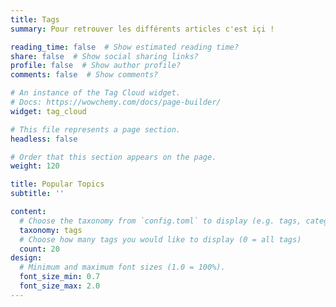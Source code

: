 ```yaml
---
title: Tags
summary: Pour retrouver les différents articles c'est içi !

reading_time: false  # Show estimated reading time?
share: false  # Show social sharing links?
profile: false  # Show author profile?
comments: false  # Show comments?

# An instance of the Tag Cloud widget.
# Docs: https://wowchemy.com/docs/page-builder/
widget: tag_cloud

# This file represents a page section.
headless: false

# Order that this section appears on the page.
weight: 120

title: Popular Topics
subtitle: ''

content:
  # Choose the taxonomy from `config.toml` to display (e.g. tags, categories)
  taxonomy: tags
  # Choose how many tags you would like to display (0 = all tags)
  count: 20
design:
  # Minimum and maximum font sizes (1.0 = 100%).
  font_size_min: 0.7
  font_size_max: 2.0
---
```

